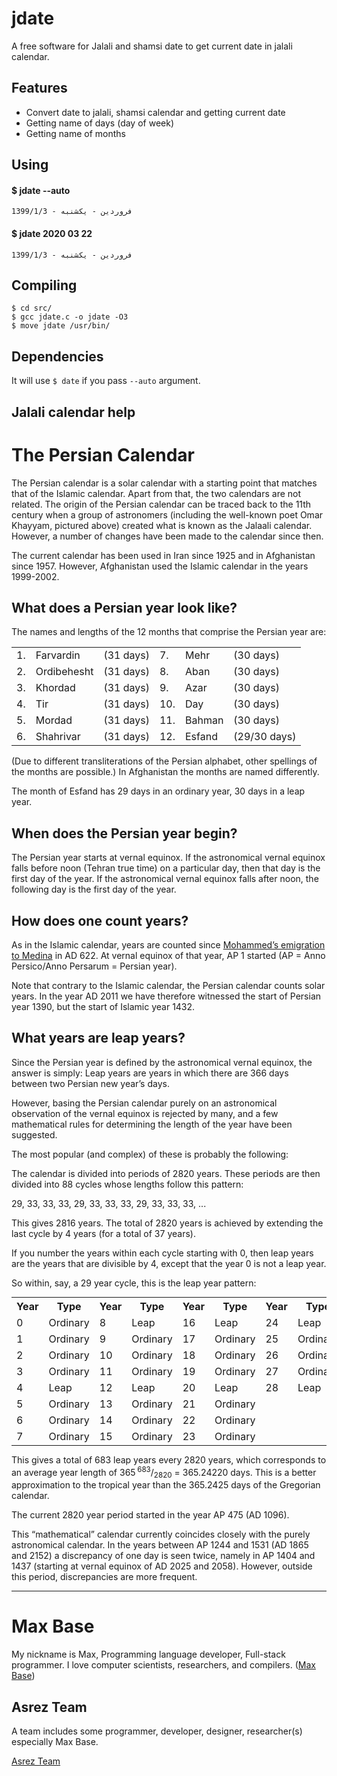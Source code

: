 # jdate

A free software for Jalali and shamsi date to get current date in jalali calendar.

## Features

- Convert date to jalali, shamsi calendar and getting current date
- Getting name of days (day of week)
- Getting name of months

## Using

#### $ jdate --auto
```
1399/1/3 - فروردين - يکشنبه
```

#### $ jdate 2020 03 22
```
1399/1/3 - فروردين - يکشنبه
```

## Compiling

```
$ cd src/
$ gcc jdate.c -o jdate -O3
$ move jdate /usr/bin/
```

## Dependencies

It will use `$ date` if you pass `--auto` argument.

## Jalali calendar help

<div id="maintext">

<h1>The Persian Calendar</h1>

<p>The Persian calendar is a solar calendar with a starting point that matches that of the Islamic
calendar. Apart from that, the two calendars are not related. The origin of the Persian calendar can
be traced back to the 11th century when a group of astronomers (including the well-known poet Omar
Khayyam, pictured above) created what is known as the Jalaali calendar. However, a number of changes have been made
to the calendar since then.</p>

<p>The current calendar has been used in Iran since 1925 and in Afghanistan since 1957. However,
Afghanistan used the Islamic calendar in the years 1999-2002.</p>

<h2><a name="look">What does a Persian year look like?</a></h2>

<p> The names and lengths of the 12 months that comprise the Persian year are:</p>

<table class="blank">
  <tbody><tr>
    <td class="right spnarrow">1.</td>
    <td class="spnarrow">Farvardin</td>
    <td class="spwide">(31 days)</td>
    <td class="right spnarrow">7.</td>
    <td class="spnarrow">Mehr</td>
    <td>(30 days)</td>
  </tr>
  
  <tr>
    <td class="right spnarrow">2.</td>
    <td class="spnarrow">Ordibehesht</td>
    <td class="spwide">(31 days)</td>
    <td class="right spnarrow">8.</td>
    <td class="spnarrow">Aban</td>
    <td>(30 days)</td>
  </tr>

  <tr>
    <td class="right spnarrow">3.</td>
    <td class="spnarrow">Khordad</td>
    <td class="spwide">(31 days)</td>
    <td class="right spnarrow">9.</td>
    <td class="spnarrow">Azar</td>
    <td>(30 days)</td>
  </tr>

  <tr>
    <td class="right spnarrow">4.</td>
    <td class="spnarrow">Tir</td>
    <td class="spwide">(31 days)</td>
    <td class="right spnarrow">10.</td>
    <td class="spnarrow">Day</td>
    <td>(30 days)</td>
  </tr>

  <tr>
    <td class="right spnarrow">5.</td>
    <td class="spnarrow">Mordad</td>
    <td class="spwide">(31 days)</td>
    <td class="right spnarrow">11.</td>
    <td class="spnarrow">Bahman</td>
    <td>(30 days)</td>
  </tr>

  <tr>
    <td class="right spnarrow">6.</td>
    <td class="spnarrow">Shahrivar</td>
    <td class="spwide">(31 days)</td>
    <td class="right spnarrow">12.</td>
    <td class="spnarrow">Esfand</td>
    <td>(29/30 days)</td>
  </tr>
</tbody></table>


<p>(Due to different transliterations of the Persian alphabet, other spellings of the months are
possible.) In Afghanistan the months are named differently.</p>

<p> The month of Esfand has 29 days in an ordinary year, 30 days in a leap year.</p>

<h2><a name="begin">When does the Persian year begin?</a></h2>

<p>The Persian year starts at vernal equinox. If the astronomical vernal equinox falls before noon
(Tehran true time) on a particular day, then that day is the first day of the year. If the
astronomical vernal equinox falls after noon, the following day is the first day of the year.</p>

<h2><a name="count">How does one count years?</a></h2>

<p> As in the Islamic calendar, years are counted since <a href="#count">Mohammed’s
emigration to Medina</a> in AD&nbsp;622. At vernal equinox of that year, AP&nbsp;1 started (AP =
Anno Persico/Anno Persarum = Persian year).</p>

<p>Note that contrary to the Islamic calendar, the Persian calendar counts solar years. In the year
AD&nbsp;2011 we have therefore witnessed the start of Persian year 1390, but the start of Islamic
year 1432.</p>

<h2><a name="leap">What years are leap years?</a></h2>

<p>Since the Persian year is defined by the astronomical vernal equinox, the answer is simply: Leap
years are years in which there are 366 days between two Persian new year’s days.</p>

<p>However, basing the Persian calendar purely on an astronomical observation of the vernal equinox
is rejected by many, and a few mathematical rules for determining the length of the year have been
suggested.</p>

<p>The most popular (and complex) of these is probably the following:</p>

<p>
The calendar is divided into periods of 2820 years. These periods are
then divided into 88 cycles whose lengths follow this pattern:</p>

<p class="indent">
29, 33, 33, 33, 29, 33, 33, 33, 29, 33, 33, 33, ...
</p>

<p>This gives 2816 years. The total of 2820 years is achieved by extending the last cycle by 4 years
(for a total of 37 years).</p>

<p>If you number the years within each cycle starting with 0, then leap years are the years that are
divisible by 4, except that the year 0 is not a leap year.</p>

<p>So within, say, a 29 year cycle, this is the leap year pattern:</p>

<table style="margin: auto;">
  <tbody><tr>
    <th class="center spnarrow">Year</th>
    <th class="left spxwide">Type</th>
    <th class="center spnarrow">Year</th>
    <th class="left spxwide">Type</th>
    <th class="center spnarrow">Year</th>
    <th class="left spxwide">Type</th>
    <th class="center spnarrow">Year</th>
    <th class="left spxwide">Type</th>
  </tr>

  <tr>
    <td class="center spnarrow">0</td>
    <td class="left spxwide">Ordinary</td>
    <td class="center spnarrow">8</td>
    <td class="left spxwide">Leap</td>
    <td class="center spnarrow">16</td>
    <td class="left spxwide">Leap</td>
    <td class="center spnarrow">24</td>
    <td class="left spxwide">Leap</td>
  </tr>

  <tr>
    <td class="center spnarrow">1</td>
    <td class="left spxwide">Ordinary</td>
    <td class="center spnarrow">9</td>
    <td class="left spxwide">Ordinary</td>
    <td class="center spnarrow">17</td>
    <td class="left spxwide">Ordinary</td>
    <td class="center spnarrow">25</td>
    <td class="left spxwide">Ordinary</td>
  </tr>

  <tr>
    <td class="center spnarrow">2</td>
    <td class="left spxwide">Ordinary</td>
    <td class="center spnarrow">10</td>
    <td class="left spxwide">Ordinary</td>
    <td class="center spnarrow">18</td>
    <td class="left spxwide">Ordinary</td>
    <td class="center spnarrow">26</td>
    <td class="left spxwide">Ordinary</td>
  </tr>

  <tr>
    <td class="center spnarrow">3</td>
    <td class="left spxwide">Ordinary</td>
    <td class="center spnarrow">11</td>
    <td class="left spxwide">Ordinary</td>
    <td class="center spnarrow">19</td>
    <td class="left spxwide">Ordinary</td>
    <td class="center spnarrow">27</td>
    <td class="left spxwide">Ordinary</td>
  </tr>

  <tr>
    <td class="center spnarrow">4</td>
    <td class="left spxwide">Leap</td>
    <td class="center spnarrow">12</td>
    <td class="left spxwide">Leap</td>
    <td class="center spnarrow">20</td>
    <td class="left spxwide">Leap</td>
    <td class="center spnarrow">28</td>
    <td class="left spxwide">Leap</td>
  </tr>

  <tr>
    <td class="center spnarrow">5</td>
    <td class="left spxwide">Ordinary</td>
    <td class="center spnarrow">13</td>
    <td class="left spxwide">Ordinary</td>
    <td class="center spnarrow">21</td>
    <td class="left spxwide">Ordinary</td>
  </tr>

  <tr>
    <td class="center spnarrow">6</td>
    <td class="left spxwide">Ordinary</td>
    <td class="center spnarrow">14</td>
    <td class="left spxwide">Ordinary</td>
    <td class="center spnarrow">22</td>
    <td class="left spxwide">Ordinary</td>
  </tr>

  <tr>
    <td class="center spnarrow">7</td>
    <td class="left spxwide">Ordinary</td>
    <td class="center spnarrow">15</td>
    <td class="left spxwide">Ordinary</td>
    <td class="center spnarrow">23</td>
    <td class="left spxwide">Ordinary</td>
  </tr>
</tbody></table>

<p> This gives a total of 683 leap years every 2820 years, which corresponds to an average year
length of 365&thinsp;<sup>683</sup>/<sub>2820</sub> = 365.24220 days. This is a better approximation to the
tropical year than the 365.2425 days of the Gregorian calendar.</p>

<p>The current 2820 year period started in the year AP&nbsp;475 (AD&nbsp;1096).</p>

<p>This “mathematical” calendar currently coincides closely with the purely astronomical
calendar. In the years between AP&nbsp;1244 and 1531 (AD&nbsp;1865 and 2152) a discrepancy of one
day is seen twice, namely in AP&nbsp;1404 and 1437 (starting at vernal equinox of AD&nbsp;2025 and
2058). However, outside this period, discrepancies are more frequent.</p>
         </div>
         
---------

# Max Base

My nickname is Max, Programming language developer, Full-stack programmer. I love computer scientists, researchers, and compilers. ([Max Base](https://maxbase.org/))

## Asrez Team

A team includes some programmer, developer, designer, researcher(s) especially Max Base.

[Asrez Team](https://www.asrez.com/)
